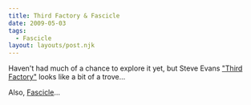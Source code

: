 ```yaml
---
title: Third Factory & Fascicle
date: 2009-05-03
tags:
  - Fascicle
layout: layouts/post.njk
---
```


Haven't had much of a chance to explore it yet, but Steve Evans ["Third Factory"](http://www.thirdfactory.net/index.html) looks like a bit of a trove...

Also, [Fascicle](http://www.fascicle.com/issue03/main/issue03_frameset.htm)...
